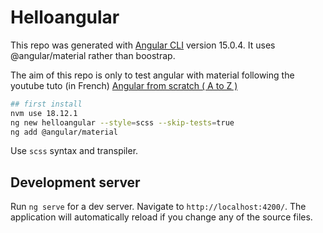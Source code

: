 # Helloangular

This repo was generated with [Angular CLI](https://github.com/angular/angular-cli) version 15.0.4.
It uses @angular/material rather than boostrap.

The aim of this repo is only to test angular with material following the youtube tuto (in French) [Angular from scratch ( A to Z )](https://www.youtube.com/watch?v=uYhAfgEwNWA)


```bash
## first install
nvm use 18.12.1
ng new helloangular --style=scss --skip-tests=true
ng add @angular/material
```

Use ``scss`` syntax and transpiler.

## Development server

Run `ng serve` for a dev server. Navigate to `http://localhost:4200/`. The application will automatically reload if you change any of the source files.

